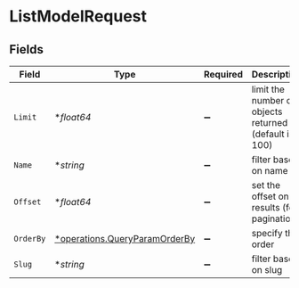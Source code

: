 # ListModelRequest


## Fields

| Field                                                                                | Type                                                                                 | Required                                                                             | Description                                                                          |
| ------------------------------------------------------------------------------------ | ------------------------------------------------------------------------------------ | ------------------------------------------------------------------------------------ | ------------------------------------------------------------------------------------ |
| `Limit`                                                                              | **float64*                                                                           | :heavy_minus_sign:                                                                   | limit the number of objects returned (default is 100)                                |
| `Name`                                                                               | **string*                                                                            | :heavy_minus_sign:                                                                   | filter based on name                                                                 |
| `Offset`                                                                             | **float64*                                                                           | :heavy_minus_sign:                                                                   | set the offset on results (for pagination)                                           |
| `OrderBy`                                                                            | [*operations.QueryParamOrderBy](../../../pkg/models/operations/queryparamorderby.md) | :heavy_minus_sign:                                                                   | specify the order                                                                    |
| `Slug`                                                                               | **string*                                                                            | :heavy_minus_sign:                                                                   | filter based on slug                                                                 |